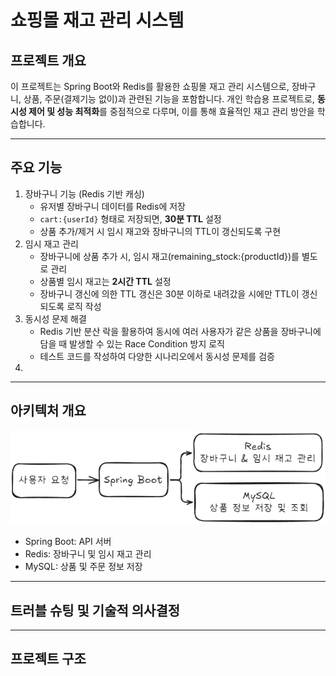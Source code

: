 # 쇼핑몰 재고 관리 시스템
## 프로젝트 개요
이 프로젝트는 Spring Boot와 Redis를 활용한 쇼핑몰 재고 관리 시스템으로, 장바구니, 상품, 주문(결제기능 없이)과 관련된 기능을 포함합니다. 개인 학습용 프로젝트로, **동시성 제어 및 성능 최적화**를 중점적으로 다루며, 이를 통해 효율적인 재고 관리 방안을 학습합니다.

---

## 주요 기능
1. 장바구니 기능 (Redis 기반 캐싱)
   - 유저별 장바구니 데이터를 Redis에 저장
   - `cart:{userId}` 형태로 저장되면, **30분 TTL** 설정
   - 상품 추가/제거 시 임시 재고와 장바구니의 TTL이 갱신되도록 구현
2. 임시 재고 관리
   - 장바구니에 상품 추가 시, 임시 재고(remaining_stock:{productId})를 별도로 관리
   - 상품별 임시 재고는 **2시간 TTL** 설정
   - 장바구니 갱신에 의한 TTL 갱신은 30분 이하로 내려갔을 시에만 TTL이 갱신되도록 로직 작성
3. 동시성 문제 해결
   - Redis 기반 분산 락을 활용하여 동시에 여러 사용자가 같은 상품을 장바구니에 담을 때 발생할 수 있는 Race Condition 방지 로직
   - 테스트 코드를 작성하여 다양한 시나리오에서 동시성 문제를 검증
4. 

---

## 아키텍처 개요
![image01.png](images/image01.png)
- Spring Boot: API 서버
- Redis: 장바구니 및 임시 재고 관리
- MySQL: 상품 및 주문 정보 저장

---

## 트러블 슈팅 및 기술적 의사결정


---

## 프로젝트 구조

















